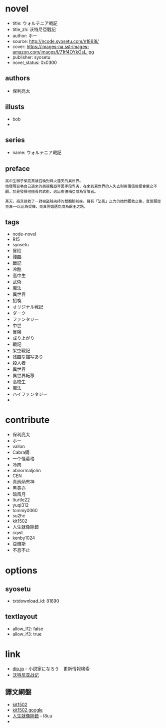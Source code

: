 # novel

- title: ウォルテニア戦記
- title_zh: 沃特尼亞戰記
- author: ホー
- source: http://ncode.syosetu.com/n1898i/
- cover: https://images-na.ssl-images-amazon.com/images/I/71tf4OYkOsL.jpg
- publisher: syosetu
- novel_status: 0x0300

## authors

- 保利亮太

## illusts

- bob
- 

## series

- name: ウォルテニア戦記

## preface

```
高中生御子柴亮真被召喚到烽火連天的異世界。
他發現召喚自己過來的奧德梅亞帝國手段卑劣，在來到異世界的人失去利用價值後便會棄之不顧，於是發揮他擅長的武術，逃出奧德梅亞成為冒險者。

某天，亮真拯救了一對被盜賊挾持的雙胞胎姊妹。擁有「法術」之力的她們獲救之後，宣誓服從亮真──以此為契機，亮真開始邁向成為霸王之路。
```

## tags

- node-novel
- R15
- syosetu
- 冒险
- 殘酷
- 戰記
- 冷酷
- 高中生
- 武術
- 魔法
- 異世界
- 招喚
- オリジナル戦記
- ダーク
- ファンタジー
- 中世
- 冒険
- 成り上がり
- 戦記
- 架空戦記
- 残酷な描写あり
- 殺人者
- 異世界
- 異世界転移
- 高校生
- 魔法
- ハイファンタジー
- 

# contribute

- 保利亮太
- ホー
- vallon
- Cabra鏑
- 一个怪葛格
- 冷肉
- abnormaljohn
- CEN
- 真炳炳有神
- 黑尋亦
- 暗風月
- lturtle22
- yuqi312
- tommy0060
- su2hc
- kit1502
- 人生就像除錯
- cqwt
- kenby1024
- 亞爾斯
- 不息不止

# options

## syosetu

- txtdownload_id: 81890

## textlayout

- allow_lf2: false
- allow_lf3: true

# link

- [dip.jp](https://narou.dip.jp/search.php?text=n1898i&novel=all&genre=all&new_genre=all&length=0&down=0&up=100) - 小説家になろう　更新情報検索
- [沃特尼亚战记](https://tieba.baidu.com/f?kw=%E6%B2%83%E7%89%B9%E5%B0%BC%E4%BA%9A%E6%88%98%E8%AE%B0&ie=utf-8 "沃特尼亚战记")

## 譯文網盤

* [kit1502](https://pan.baidu.com/s/1Rw0DHkgVAYNdCuYZfuit6A)
* [kit1502 google](https://drive.google.com/drive/folders/1rRQHMrOKhlzlxix-Bdj7mk1oMX3UkHW_)
* [人生就像除錯](https://pan.baidu.com/s/10hSLo_VV8v7m3wks7VTdcg) - l8uu
* 



